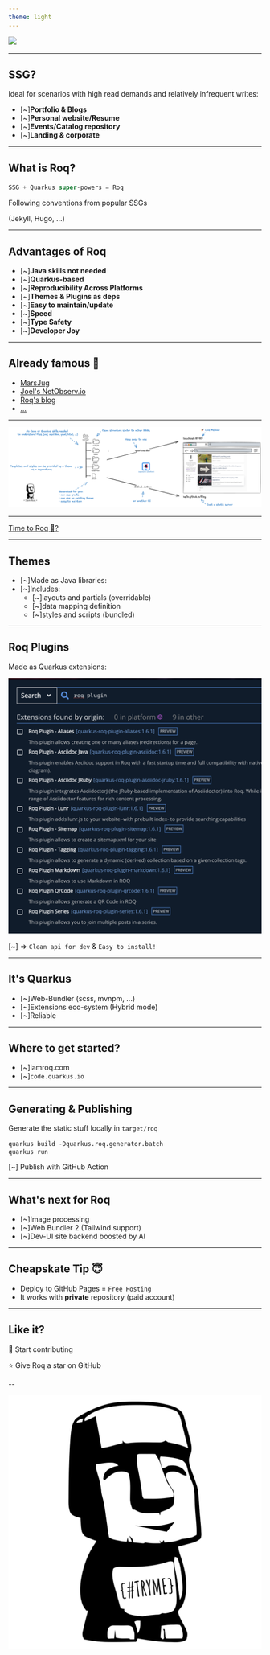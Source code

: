 ```yaml
---
theme: light
---
```


![](deck-assets/iamroq-transparent.svg)<!-- .element height="500px"  -->  

---
##  SSG?

Ideal for scenarios with high read demands and relatively infrequent writes:
- [~]**Portfolio & Blogs**
- [~]**Personal website/Resume**
- [~]**Events/Catalog repository**
- [~]**Landing & corporate**

---
##  What is Roq?

```js
SSG + Quarkus super-powers = Roq
```

Following conventions from popular SSGs

(Jekyll, Hugo, ...)

---
## Advantages of Roq

- [~]**Java skills not needed**
- [~]**Quarkus-based**
- [~]**Reproducibility Across Platforms**
- [~]**Themes & Plugins as deps**
- [~]**Easy to maintain/update**
- [~]**Speed**
- [~]**Type Safety**
- [~]**Developer Joy**

---
## Already famous 🤘

- [MarsJug](https://marsjug.org/)
- [Joel's NetObserv.io](https://netobserv.io/)
- [Roq's blog](https://iamroq.com)
- [...](https://iamroq.com/roqers/)


---

![](deck-assets/roq-how-it-works.png)


---


[Time to Roq 🗿?](https://code.quarkus.io/?g=so.spicy&a=foodporn-hub&e=io.quarkiverse.roq%3Aquarkus-roq&e=io.quarkiverse.roq%3Aquarkus-roq-plugin-tagging)


---
## Themes

- [~]Made as Java libraries: 
- [~]Includes:
	- [~]layouts and  partials (overridable)
	- [~]data mapping definition
	- [~]styles and scripts (bundled)


---
## Roq Plugins

Made as Quarkus extensions:

 ![](deck-assets/roq-plugins.png)<!-- .element height="300px"  -->  

[~] => `Clean api for dev` & `Easy to install!`

---

## It's Quarkus

- [~]Web-Bundler (scss, mvnpm, ...)
- [~]Extensions eco-system (Hybrid mode)
- [~]Reliable

---
## Where to get started?

- [~]iamroq.com
- [~]`code.quarkus.io`

---

## Generating & Publishing

Generate the static stuff locally in `target/roq`
```shell
quarkus build -Dquarkus.roq.generator.batch
quarkus run
```

[~] Publish with GitHub Action


---
## What's next for Roq

- [~]Image processing
- [~]Web Bundler 2 (Tailwind support)
- [~]Dev-UI site backend boosted by AI

---
## Cheapskate Tip 😇

- Deploy to GitHub Pages = `Free Hosting`
- It works with **private** repository (paid account)

---
## Like it?

🚀 Start contributing

⭐️ Give Roq a star on GitHub

--

![](deck-assets/crafted-by-roq-transparent.svg)<!-- .element width="500px"  -->  
